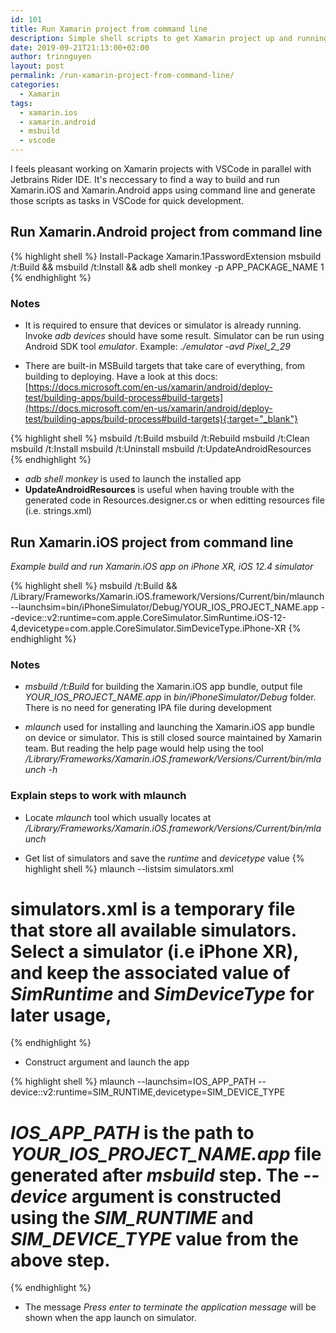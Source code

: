 ```yaml
---
id: 101
title: Run Xamarin project from command line
description: Simple shell scripts to get Xamarin project up and running on simulators or devices using MSBuild, mlaunch and adb
date: 2019-09-21T21:13:00+02:00
author: trinnguyen
layout: post
permalink: /run-xamarin-project-from-command-line/
categories:
  - Xamarin
tags:
  - xamarin.ios
  - xamarin.android
  - msbuild
  - vscode
---
```


I feels pleasant working on Xamarin projects with VSCode in parallel with Jetbrains Rider IDE. It's neccessary to find a way to build and run Xamarin.iOS and Xamarin.Android apps using command line and generate those scripts as tasks in VSCode for quick development.

## Run Xamarin.Android project from command line

{% highlight shell %}
Install-Package Xamarin.1PasswordExtension
msbuild /t:Build && msbuild /t:Install && adb shell monkey -p APP_PACKAGE_NAME 1
{% endhighlight %}

### Notes
- It is required to ensure that devices or simulator is already running. Invoke *adb devices* should have some result. Simulator can be run using Android SDK tool *emulator*. Example: *./emulator -avd Pixel_2_29*

- There are built-in MSBuild targets that take care of everything, from building to deploying. Have a look at this docs: [https://docs.microsoft.com/en-us/xamarin/android/deploy-test/building-apps/build-process#build-targets](https://docs.microsoft.com/en-us/xamarin/android/deploy-test/building-apps/build-process#build-targets){:target="_blank"}

{% highlight shell %}
msbuild /t:Build
msbuild /t:Rebuild
msbuild /t:Clean
msbuild /t:Install
msbuild /t:Uninstall
msbuild /t:UpdateAndroidResources
{% endhighlight %}

- *adb shell monkey* is used to launch the installed app
- **UpdateAndroidResources** is useful when having trouble with the generated code in Resources.designer.cs or when editting resources file (i.e. strings.xml)

## Run Xamarin.iOS project from command line

*Example build and run Xamarin.iOS app on iPhone XR, iOS 12.4 simulator*

{% highlight shell %}
msbuild /t:Build && /Library/Frameworks/Xamarin.iOS.framework/Versions/Current/bin/mlaunch --launchsim=bin/iPhoneSimulator/Debug/YOUR_IOS_PROJECT_NAME.app --device::v2:runtime=com.apple.CoreSimulator.SimRuntime.iOS-12-4,devicetype=com.apple.CoreSimulator.SimDeviceType.iPhone-XR
{% endhighlight %}

### Notes
- *msbuild /t:Build* for building the Xamarin.iOS app bundle, output file *YOUR_IOS_PROJECT_NAME.app* in *bin/iPhoneSimulator/Debug* folder. There is no need for generating IPA file during development

- *mlaunch* used for installing and launching the Xamarin.iOS app bundle on device or simulator. This is still closed source maintained by Xamarin team. But reading the help page would help using the tool
*/Library/Frameworks/Xamarin.iOS.framework/Versions/Current/bin/mlaunch -h*

### Explain steps to work with mlaunch
- Locate *mlaunch* tool which usually locates at */Library/Frameworks/Xamarin.iOS.framework/Versions/Current/bin/mlaunch*

- Get list of simulators and save the *runtime* and *devicetype* value
{% highlight shell %}
mlaunch --listsim simulators.xml

# simulators.xml is a temporary file that store all available simulators. Select a simulator (i.e iPhone XR), and keep the associated value of *SimRuntime* and *SimDeviceType* for later usage,
{% endhighlight %}

- Construct argument and launch the app

{% highlight shell %}
mlaunch --launchsim=IOS_APP_PATH --device::v2:runtime=SIM_RUNTIME,devicetype=SIM_DEVICE_TYPE

# *IOS_APP_PATH* is the path to *YOUR_IOS_PROJECT_NAME.app* file generated after *msbuild* step. The *--device* argument is constructed using the *SIM_RUNTIME* and *SIM_DEVICE_TYPE* value from the above step.
{% endhighlight %}
    
- The message *Press enter to terminate the application message* will be shown when the app launch on simulator.
